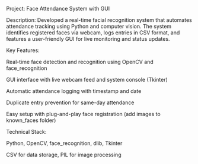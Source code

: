 Project: Face Attendance System with GUI

Description:
Developed a real-time facial recognition system that automates attendance tracking using Python and computer vision. The system identifies registered faces via webcam, logs entries in CSV format, and features a user-friendly GUI for live monitoring and status updates.

Key Features:

Real-time face detection and recognition using OpenCV and face_recognition

GUI interface with live webcam feed and system console (Tkinter)

Automatic attendance logging with timestamp and date

Duplicate entry prevention for same-day attendance

Easy setup with plug-and-play face registration (add images to known_faces folder)

Technical Stack:

Python, OpenCV, face_recognition, dlib, Tkinter

CSV for data storage, PIL for image processing
